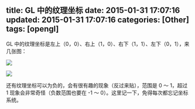 title: GL 中的纹理坐标
date: 2015-01-31 17:07:16
updated: 2015-01-31 17:07:16
categories: [Other]
tags: [opengl]
---

GL 中的纹理坐标是左上（0，0）、右上（1，0）、右下（1，1）、左下（0，1），来几张图：

![](http://7u2hy4.com1.z0.glb.clouddn.com/opengl/texture-coords/1.jpeg)

![](http://7u2hy4.com1.z0.glb.clouddn.com/opengl/texture-coords/2.jpeg)

还有纹理坐标可以为负的，会有很有趣的现象（反过来贴），范围是 0 ～ 1，超过 1 现象会非常奇怪（负数范围也要在 -1 ～ 0）。这里记一下，免得每次都忘记坐标系统。


